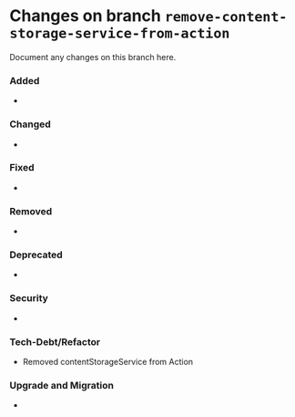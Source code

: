 # Changes on branch `remove-content-storage-service-from-action`
Document any changes on this branch here.
### Added
- 

### Changed
- 

### Fixed
- 

### Removed
- 

### Deprecated
- 

### Security
- 

### Tech-Debt/Refactor
- Removed contentStorageService from Action

### Upgrade and Migration
- 
